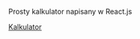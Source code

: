 Prosty kalkulator napisany w React.js

[Kalkulator](https://grzegorzwirtek.github.io/calculator-react/)
